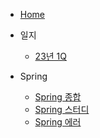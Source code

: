 * [Home](/README.md)
* 일지
    * [23년 1Q](/Retrospect/23%EB%85%84-1Q.md)

* Spring
    * [Spring 종합](/Spring/spring.md)
    * [Spring 스터디](/Spring/spring-study.md)
    * [Spring 에러](/Spring/spring-error.md)